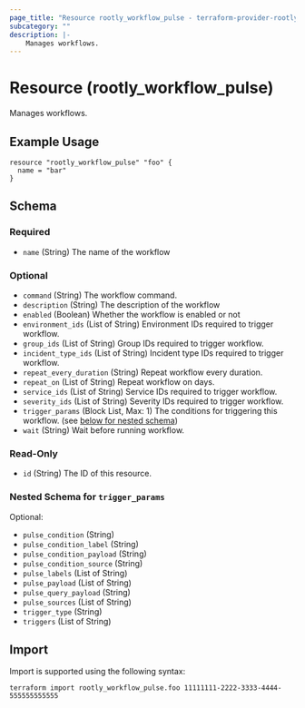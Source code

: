 ```yaml
---
page_title: "Resource rootly_workflow_pulse - terraform-provider-rootly"
subcategory: ""
description: |-
    Manages workflows.
---
```


# Resource (rootly_workflow_pulse)

Manages workflows.

## Example Usage

```
resource "rootly_workflow_pulse" "foo" {
  name = "bar"
}
```

<!-- schema generated by tfplugindocs -->
## Schema

### Required

- `name` (String) The name of the workflow

### Optional

- `command` (String) The workflow command.
- `description` (String) The description of the workflow
- `enabled` (Boolean) Whether the workflow is enabled or not
- `environment_ids` (List of String) Environment IDs required to trigger workflow.
- `group_ids` (List of String) Group IDs required to trigger workflow.
- `incident_type_ids` (List of String) Incident type IDs required to trigger workflow.
- `repeat_every_duration` (String) Repeat workflow every duration.
- `repeat_on` (List of String) Repeat workflow on days.
- `service_ids` (List of String) Service IDs required to trigger workflow.
- `severity_ids` (List of String) Severity IDs required to trigger workflow.
- `trigger_params` (Block List, Max: 1) The conditions for triggering this workflow. (see [below for nested schema](#nestedblock--trigger_params))
- `wait` (String) Wait before running workflow.

### Read-Only

- `id` (String) The ID of this resource.

<a id="nestedblock--trigger_params"></a>
### Nested Schema for `trigger_params`

Optional:

- `pulse_condition` (String)
- `pulse_condition_label` (String)
- `pulse_condition_payload` (String)
- `pulse_condition_source` (String)
- `pulse_labels` (List of String)
- `pulse_payload` (List of String)
- `pulse_query_payload` (String)
- `pulse_sources` (List of String)
- `trigger_type` (String)
- `triggers` (List of String)

## Import

Import is supported using the following syntax:

```shell
terraform import rootly_workflow_pulse.foo 11111111-2222-3333-4444-555555555555
```